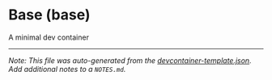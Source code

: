 
# Base (base)

A minimal dev container





---

_Note: This file was auto-generated from the [devcontainer-template.json](https://github.com/skevetter/devcontainers/blob/main/src/base/devcontainer-template.json).  Add additional notes to a `NOTES.md`._
